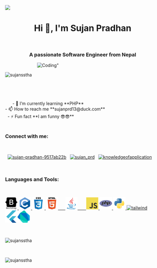 <img src ="https://external-content.duckduckgo.com/iu/?u=https%3A%2F%2Fmir-s3-cdn-cf.behance.net%2Fproject_modules%2Ffs%2F54b6c068097599.5b50bca476b9b.gif&f=1&nofb=1&ipt=a1e29fc910bbaf01c1ff8b0fdd4c0feb7978defe82734ea9103348087971bb3b&ipo=images">
  <h1 align="center">Hi 👋, I'm Sujan Pradhan</h1>
  <h3 align="center">A passionate Software Engineer from Nepal</h3>
  <img align="right" alt=Coding" width="400" src="https://external-content.duckduckgo.com/iu/?u=https%3A%2F%2Fmedia1.tenor.com%2Fimages%2Fcd37fa49c983ac905df0016fd5b6a2ee%2Ftenor.gif%3Fitemid%3D13165216&f=1&nofb=1&ipt=c20a7257afc457982e8f9232ec9e27f138a3f10a759c14d0311eb04297262405&ipo=images">
 
  <p align="left"> <img src="https://komarev.com/ghpvc/?username=sujansstha&label=Profile%20views&color=0e75b6&style=flat" alt="sujansstha" /> </p>
 
  <p align="left"> <a href="https://twitter.com/" target="_blank"><img src="https://img.shields.io/twitter/follow/?logo=twitter&style=for-the-badge" alt="" /></a> </p>
 
 
  <span>- 🌱 I’m currently learning **PHP**</span><br>
   <span>- 📫 How to reach me **sujanprd13@duck.com**</span><br>
    <span>- ⚡ Fun fact **I am funny 😎😎**</span><br>
  
 
  <h3 align="left">Connect with me:</h3>
  <p align="left">
  <a href="https://linkedin.com/in/sujan-pradhan-9517ab22b" target="_blank"><img align="center" src="https://raw.githubusercontent.com/rahuldkjain/github-profile-readme-generator/master/src/images/icons/Social/linked-in-alt.svg" alt="sujan-pradhan-9517ab22b" height="30" width="40" /></a>
  <a href="https://instagram.com/sujan_prd" target="_blank"><img align="center" src="https://raw.githubusercontent.com/rahuldkjain/github-profile-readme-generator/master/src/images/icons/Social/instagram.svg" alt="sujan_prd" height="30" width="40" /></a>
  <a href="https://www.youtube.com/channel/UCBjadyhDPutmB1TcYThszug" target="_blank"><img align="center" src="https://raw.githubusercontent.com/rahuldkjain/github-profile-readme-generator/master/src/images/icons/Social/youtube.svg" alt="knowledgeofapplication" height="30" width="40" /></a>
  </p>
 
  <h3 align="left">Languages and Tools:</h3>
  <p align="left"> <a href="https://getbootstrap.com" target="_blank" rel="noreferrer"> <img src="https://raw.githubusercontent.com/devicons/devicon/master/icons/bootstrap/bootstrap-plain-wordmark.svg" alt="bootstrap" width="40" height="40"/> </a> <a href="https://www.cprogramming.com/" target="_blank" rel="noreferrer"> <img src="https://raw.githubusercontent.com/devicons/devicon/master/icons/c/c-original.svg" alt="c" width="40" height="40"/> </a> <a href="https://www.w3schools.com/css/" target="_blank" rel="noreferrer"> <img src="https://raw.githubusercontent.com/devicons/devicon/master/icons/css3/css3-original-wordmark.svg" alt="css3" width="40" height="40"/> </a> <a href="https://www.w3.org/html/" target="_blank" rel="noreferrer"> <img src="https://raw.githubusercontent.com/devicons/devicon/master/icons/html5/html5-original-wordmark.svg" alt="html5" width="40" height="40"/> </a> <a href="https://www.java.com" target="_blank" rel="noreferrer">
     <img src="https://raw.githubusercontent.com/devicons/devicon/master/icons/java/java-original.svg" alt="java" width="40" height="40"/>
     </a><a href="https://developer.mozilla.org/en-US/docs/Web/JavaScript" target="_blank" rel="noreferrer"> <img src="https://raw.githubusercontent.com/devicons/devicon/master/icons/javascript/javascript-original.svg" alt="javascript" width="40" height="40"/> </a> <a href="https://www.php.net" target="_blank" rel="noreferrer"> <img src="https://raw.githubusercontent.com/devicons/devicon/master/icons/php/php-original.svg" alt="php" width="40" height="40"/> </a> <a href="https://www.python.org" target="_blank" rel="noreferrer"> <img src="https://raw.githubusercontent.com/devicons/devicon/master/icons/python/python-original.svg" alt="python" width="40" height="40"/> </a><a href="https://tailwindcss.com/" target="_blank" rel="noreferrer"> <img src="https://www.vectorlogo.zone/logos/tailwindcss/tailwindcss-icon.svg" alt="tailwind" width="40" height="40"/> </a><a href="https://docs.flutter.dev/" target="_blank" rel="noreferrer"> <img src="https://raw.githubusercontent.com/devicons/devicon/master/icons/flutter/flutter-original.svg" alt="flutter" width="40" height="40"/></a><a href="https://dart.dev/" target="_blank" rel="noreferrer"><img src="https://raw.githubusercontent.com/devicons/devicon/master/icons/dart/dart-original.svg" alt="dart" width="40" height="40"/></a>
  </p>  
  <p><img align="center" src="https://github-readme-stats.vercel.app/api/top-langs?username=sujansstha&show_icons=true&locale=en&layout=compact" alt="sujansstha" /></p>
 
  <p><img align="center" src="https://github-readme-streak-stats.herokuapp.com/?user=sujansstha&" alt="sujansstha" /></p>
